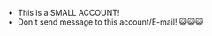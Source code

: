 - This is a SMALL ACCOUNT!
- Don't send message to this account/E-mail!
😺😺😺
<!---
small4793/small4793 is a ✨ special ✨ repository because its `README.md` (this file) appears on your GitHub profile.
You can click the Preview link to take a look at your changes.
--->
